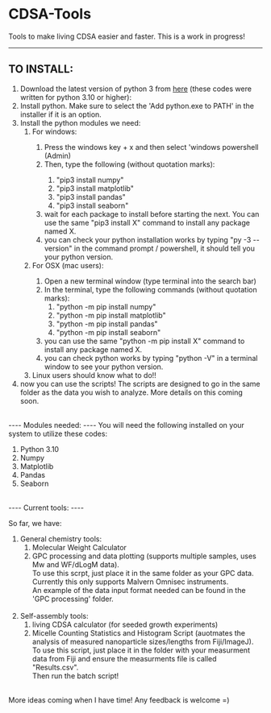 # CDSA-Tools
Tools to make living CDSA easier and faster. This is a work in progress!

----
TO INSTALL:
----
<ol>
  <li>Download the latest version of python 3 from <a href="https://www.python.org/downloads/">here</a> (these codes were written for python 3.10 or higher):</li>
  <li>Install python. Make sure to select the 'Add python.exe to PATH' in the installer if it is an option.</li>
  <li>Install the python modules we need:
    <ol>
      <li>For windows:</li>
        <ol>
          <li>Press the windows key + x and then select 'windows powershell (Admin)</li>
          <li>Then, type the following (without quotation marks):</li>
            <ol>
              <li>"pip3 install numpy"</li>
              <li>"pip3 install matplotlib"</li>
              <li>"pip3 install pandas"</li>
              <li>"pip3 install seaborn"</li>
            </ol>
          <li>wait for each package to install before starting the next. You can use the same "pip3 install X" command to install any package named X.</li>
          <li>you can check your python installation works by typing "py -3 --version" in the command prompt / powershell, it should tell you your python version.</li>
        </ol>
      <li>For OSX (mac users):</li>
        <ol>
          <li>Open a new terminal window (type terminal into the search bar)</li>
          <li>In the terminal, type the following commands (without quotation marks):
            <ol>
              <li>"python -m pip install numpy"</li>
              <li>"python -m pip install matplotlib"</li>
              <li>"python -m pip install pandas"</li>
              <li>"python -m pip install seaborn"</li>
            </ol>
          <li>you can use the same "python -m pip install X" command to install any package named X.</li>
          <li>you can check python works by typing "python -V" in a terminal window to see your python version.</li>
        </ol>
      <li>Linux users should know what to do!!</li>
    </ol>
  <li>now you can use the scripts! The scripts are designed to go in the same folder as the data you wish to analyze. More details on this coming soon.</li> 
</ol>
<br>
----
Modules needed:
----
You will need the following installed on your system to utilize these codes:
<ol>
  <li>Python 3.10</li>
  <li>Numpy</li>
  <li>Matplotlib</li>
  <li>Pandas</li>
  <li>Seaborn</li>
</ol>
<br>
----
Current tools:
----

So far, we have:<br>
<ol>
  <li>General chemistry tools:
    <ol>
      <li>Molecular Weight Calculator</li>
      <li>GPC processing and data plotting (supports multiple samples, uses Mw and WF/dLogM data).
        <br>To use this scrpt, just place it in the same folder as your GPC data. Currently this only supports Malvern Omnisec instruments.
        <br>An example of the data input format needed can be found in the 'GPC processing' folder.</li>
    </ol>
  </li>
<br>
  <li>Self-assembly tools:
    <ol>
      <li>living CDSA calculator (for seeded growth experiments)</li>
      <li>Micelle Counting Statistics and Histogram Script (auotmates the analysis of measured nanoparticle sizes/lengths from Fiji/ImageJ).
          <br>To use this script, just place it in the folder with your measurment data from Fiji and ensure the measurments file is called "Results.csv".<br>
          Then run the batch script!</li>
    </ol>
  </li>
</ol>
<br>
More ideas coming when I have time! Any feedback is welcome =)
